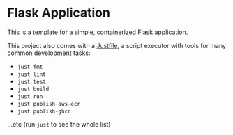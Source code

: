 # Flask Application

This is a template for a simple, containerized Flask application.

This project also comes with a [Justfile](https://github.com/casey/just?tab=readme-ov-file), a script executor with tools for many common development tasks:

- `just fmt`
- `just lint`
- `just test`
- `just build`
- `just run`
- `just publish-aws-ecr`
- `just publish-ghcr`

...etc (run `just` to see the whole list)

